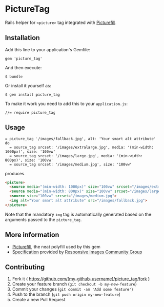 # PictureTag

Rails helper for `<picture>` tag integrated with [Picturefill](http://scottjehl.github.io/picturefill/).

## Installation

Add this line to your application's Gemfile:

    gem 'picture_tag'

And then execute:

    $ bundle

Or install it yourself as:

    $ gem install picture_tag

To make it work you need to add this to your `application.js`:

    //= require picture_tag

## Usage

```Slim
= picture_tag '/images/fallback.jpg', alt: 'Your smart alt attribute' do
  = source_tag srcset: '/images/extralarge.jpg', media: '(min-width: 1000px)', size: '100vw'
  = source_tag srcset: '/images/large.jpg', media: '(min-width: 800px)', size: '100vw'
  = source_tag srcset: '/images/medium.jpg', size: '100vw'
```

produces

```HTML
<picture>
  <source media="(min-width: 1000px)" size="100vw" srcset="/images/extralarge.jpg">
  <source media="(min-width: 800px)" size="100vw" srcset="/images/large.jpg">
  <source size="100vw" srcset="/images/medium.jpg">
  <img alt="Your smart alt attribute" src="/images/fallback.jpg">
</picture>
```

Note that the mandatory `img` tag is automatically generated based on the arguments passed to the `picture_tag`.

## More information

* [Picturefill](http://scottjehl.github.io/picturefill/), the neat polyfill used by this gem
* [Specification](http://picture.responsiveimages.org/) provided by [Responsive Images Community Group](http://responsiveimages.org)

## Contributing

1. Fork it ( https://github.com/[my-github-username]/picture_tag/fork )
2. Create your feature branch (`git checkout -b my-new-feature`)
3. Commit your changes (`git commit -am 'Add some feature'`)
4. Push to the branch (`git push origin my-new-feature`)
5. Create a new Pull Request
